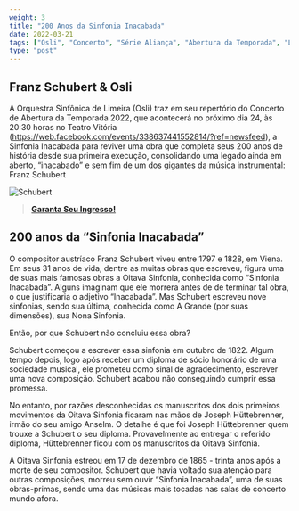 ```yaml
---
weight: 3
title: "200 Anos da Sinfonia Inacabada"
date: 2022-03-21
tags: ["Osli", "Concerto", "Série Aliança", "Abertura da Temporada", "Limeira", "2022", "Cultura", "Schubert", "Sinfonia Inacabada", "200 anos"]
type: "post"
---
```


## Franz Schubert & Osli
 
 A Orquestra Sinfônica de Limeira (Osli) traz em seu repertório do Concerto de Abertura da Temporada 2022, que acontecerá no próximo dia 24, às 20:30 horas no Teatro Vitória (<https://web.facebook.com/events/338637441552814/?ref=newsfeed>), a Sinfonia Inacabada para reviver uma obra que completa seus 200 anos de história desde sua primeira execução, consolidando uma legado ainda em aberto,  “inacabado” e sem fim de um dos gigantes da música instrumental: Franz Schubert 

 
 ![Schubert](/images/schubert.png "200 anos de Sinfonia Inacabada - Osli 2022")

> [**Garanta Seu Ingresso!**](<https://www.ticketfacil.com.br/eventos/tv-1-concerto-abertura-temporada-2022-solista-luis-felipe.aspx> "Ticket Fácil") 

## 200 anos da “Sinfonia Inacabada”

O compositor austríaco Franz Schubert viveu entre 1797 e 1828, em Viena.
Em seus 31 anos de vida, dentre as muitas obras que escreveu, figura uma de suas mais famosas obras a Oitava Sinfonia, conhecida como “Sinfonia Inacabada”. 
Alguns imaginam que ele morrera antes de de terminar tal obra, o que justificaria o adjetivo “Inacabada”. Mas Schubert escreveu nove sinfonias, sendo sua última, conhecida como A Grande (por suas dimensões), sua Nona Sinfonia. 

Então, por que Schubert não concluiu essa obra?

Schubert começou a escrever essa sinfonia em outubro de 1822. Algum tempo depois, logo após receber um diploma de sócio honorário de uma sociedade musical, ele prometeu como sinal de agradecimento, escrever uma nova composição. Schubert acabou não conseguindo cumprir essa promessa. 

No entanto, por razões desconhecidas os manuscritos dos dois primeiros movimentos da Oitava Sinfonia ficaram nas mãos de Joseph Hüttebrenner, irmão do seu amigo Anselm. O detalhe é que foi Joseph Hüttebrenner quem trouxe a Schubert o seu diploma. Provavelmente ao entregar o referido diploma, Hüttebrenner ficou com os manuscritos da Oitava Sinfonia.

A Oitava Sinfonia estreou em  17 de dezembro de 1865 - trinta anos após a morte de seu compositor. Schubert que havia voltado sua atenção para outras composições, morreu sem ouvir “Sinfonia Inacabada”, uma de suas obras-primas, sendo uma das músicas mais tocadas nas salas de concerto mundo afora. 
